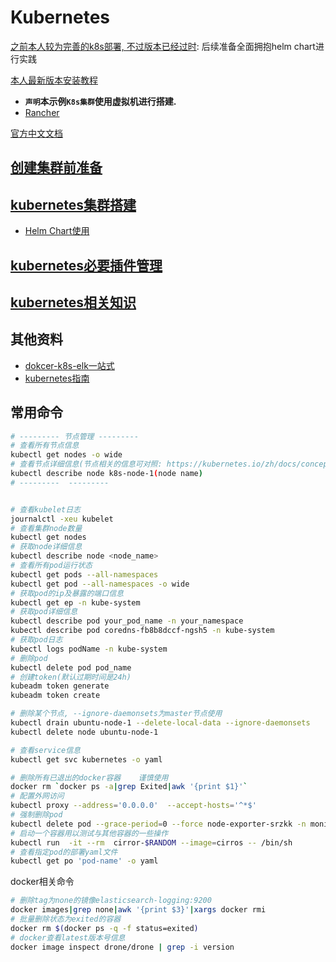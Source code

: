 # Kubernetes

[之前本人较为完善的k8s部署, 不过版本已经过时](https://github.com/shanwenhao1/k8s-learning): 后续准备全面拥抱helm chart进行实践

[本人最新版本安装教程](Lastest/README.md)
- **`声明`本示例`K8s集群`使用虚拟机进行搭建.**
- [Rancher](Rancher/README.md)

[官方中文文档](https://kubernetes.io/zh/docs/home/)

## [创建集群前准备](prepare/README.md)

## [kubernetes集群搭建](kubernetes-build/README.md)
- [Helm Chart使用](Helm/README.md)

## [kubernetes必要插件管理](kubernetes-plugin/README.md)

## [kubernetes相关知识](kubernetes-knowledge/README.md)

## 其他资料
- [dokcer-k8s-elk一站式](https://www.qikqiak.com/k8s-book/)
- [kubernetes指南](https://feisky.gitbooks.io/kubernetes/)


## 常用命令

```bash
# --------- 节点管理 ---------
# 查看所有节点信息
kubectl get nodes -o wide
# 查看节点详细信息(节点相关的信息可对照: https://kubernetes.io/zh/docs/concepts/architecture/nodes/#condition)
kubectl describe node k8s-node-1(node name)
# ---------  ---------


# 查看kubelet日志
journalctl -xeu kubelet
# 查看集群node数量
kubectl get nodes
# 获取node详细信息
kubectl describe node <node_name>
# 查看所有pod运行状态
kubectl get pods --all-namespaces
kubectl get pod --all-namespaces -o wide
# 获取pod的ip及暴露的端口信息
kubectl get ep -n kube-system
# 获取pod详细信息
kubectl describe pod your_pod_name -n your_namespace
kubectl describe pod coredns-fb8b8dccf-ngsh5 -n kube-system
# 获取pod日志
kubectl logs podName -n kube-system
# 删除pod
kubectl delete pod pod_name
# 创建token(默认过期时间是24h)
kubeadm token generate
kubeadm token create

# 删除某个节点, --ignore-daemonsets为master节点使用
kubectl drain ubuntu-node-1 --delete-local-data --ignore-daemonsets
kubectl delete node ubuntu-node-1

# 查看service信息
kubectl get svc kubernetes -o yaml

# 删除所有已退出的docker容器    谨慎使用
docker rm `docker ps -a|grep Exited|awk '{print $1}'`
# 配置外网访问
kubectl proxy --address='0.0.0.0'  --accept-hosts='^*$'
# 强制删除pod
kubectl delete pod --grace-period=0 --force node-exporter-srzkk -n monitoring
# 启动一个容器用以测试与其他容器的一些操作
kubectl run  -it --rm  cirror-$RANDOM --image=cirros -- /bin/sh
# 查看指定pod的部署yaml文件
kubectl get po 'pod-name' -o yaml
```


docker相关命令
```bash
# 删除tag为none的镜像elasticsearch-logging:9200
docker images|grep none|awk '{print $3}'|xargs docker rmi
# 批量删除状态为exited的容器
docker rm $(docker ps -q -f status=exited)
# docker查看latest版本号信息
docker image inspect drone/drone | grep -i version
```